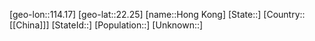 ﻿---
location: [22.25,114.17]
type: City
SpocWebEntityId: 31015
isDeleted: false
confidential: public
tags:
- geo/City

---

[geo-lon::114.17]
[geo-lat::22.25]
[name::Hong Kong]
[State::]
[Country::[[China]]]
[StateId::]
[Population::]
[Unknown::]

